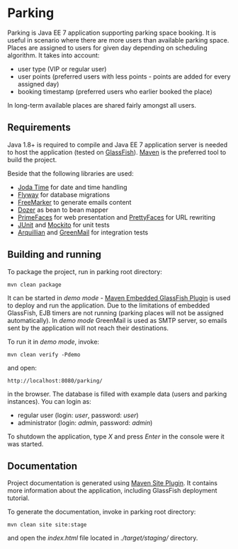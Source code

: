 # Parking
Parking is Java EE 7 application supporting parking space booking. It is useful in scenario where there are more users than available parking space. Places are assigned to users for given day depending on scheduling algorithm. It takes into account:

- user type (VIP or regular user)
- user points (preferred users with less points - points are added for every assigned day)
- booking timestamp (preferred users who earlier booked the place)

In long-term available places are shared fairly amongst all users.

## Requirements
Java 1.8+ is required to compile and Java EE 7 application server is needed to host the application (tested on [GlassFish](https://glassfish.java.net/)).
[Maven](https://maven.apache.org/) is the preferred tool to build the project. 

Beside that the following libraries are used:
- [Joda Time](http://www.joda.org/joda-time/) for date and time handling
- [Flyway](http://flywaydb.org/) for database migrations
- [FreeMarker](http://freemarker.incubator.apache.org/) to generate emails content
- [Dozer](http://dozer.sourceforge.net/) as bean to bean mapper
- [PrimeFaces](http://www.primefaces.org/) for web presentation and [PrettyFaces](http://www.ocpsoft.org/prettyfaces/) for URL rewriting
- [JUnit](http://junit.org/) and [Mockito](http://mockito.org/) for unit tests
- [Arquillian](http://arquillian.org/) and [GreenMail](http://www.icegreen.com/greenmail/) for integration tests

## Building and running

To package the project, run in parking root directory:

```
mvn clean package
```

It can be started in _demo mode_ - [Maven Embedded GlassFish Plugin](https://embedded-glassfish.java.net/nonav/plugindocs/3.1/plugin-info.html) is used to deploy and run the application. Due to the limitations of embedded GlassFish, EJB timers are not running (parking places will not be assigned automatically). In _demo mode_ GreenMail is used as SMTP server, so emails sent by the application will not reach their destinations.

To run it in _demo mode_, invoke:

```
mvn clean verify -Pdemo
```

and open:

```
http://localhost:8080/parking/
```

in the browser. The database is filled with example data (users and parking instances). You can login as:
- regular user (login: _user_, password: _user_)
- administrator (login: _admin_, password: _admin_)
 
To shutdown the application, type _X_ and press _Enter_ in the console were it was started.

## Documentation

Project documentation is generated using [Maven Site Plugin](https://maven.apache.org/plugins/maven-site-plugin/). It contains more information about the application, including GlassFish deployment tutorial.

To generate the documentation, invoke in parking root directory:

```
mvn clean site site:stage
```

and open the _index.html_ file located in _./target/staging/_ directory.
